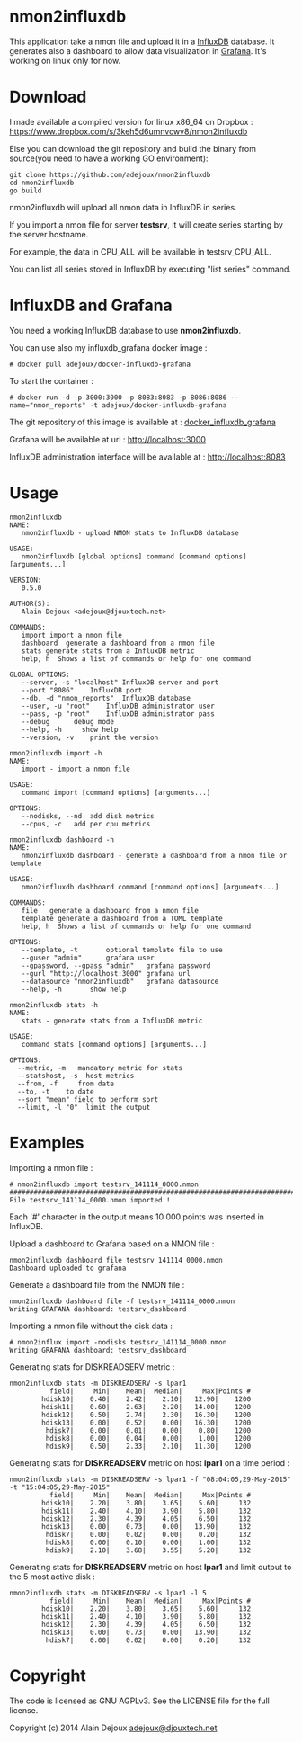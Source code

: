 nmon2influxdb
===========

This application take a nmon file and upload it in a [InfluxDB](influxdb.com) database.
It generates also a dashboard to allow data visualization in [Grafana](http://grafana.org/).
It's working on linux only for now.

Download
========

I made available a compiled version for linux x86_64 on Dropbox : https://www.dropbox.com/s/3keh5d6umnvcwv8/nmon2influxdb

Else you can download the git repository and build the binary from source(you need to have a working GO environment):

~~~
git clone https://github.com/adejoux/nmon2influxdb
cd nmon2influxdb
go build
~~~

nmon2influxdb will upload all nmon data in InfluxDB in series.

If you import a nmon file for server **testsrv**, it will create series starting by the server hostname.

For example, the data in CPU_ALL will be available in testsrv_CPU_ALL.

You can list all series stored in InfluxDB by executing "list series" command.

InfluxDB and Grafana
====================

You need a working InfluxDB database to use **nmon2influxdb**.

You can use also my influxdb_grafana docker image :

    # docker pull adejoux/docker-influxdb-grafana

To start the container :

    # docker run -d -p 3000:3000 -p 8083:8083 -p 8086:8086 --name="nmon_reports" -t adejoux/docker-influxdb-grafana

The git repository of this image is available at : [docker_influxdb_grafana](https://github.com/adejoux/docker_influxdb_grafana)

Grafana will be available at url : [http://localhost:3000](http://localhost:3000)

InfluxDB administration interface will be available at : [http://localhost:8083](http://localhost:8083)


Usage
=======

~~~
nmon2influxdb
NAME:
   nmon2influxdb - upload NMON stats to InfluxDB database

USAGE:
   nmon2influxdb [global options] command [command options] [arguments...]

VERSION:
   0.5.0

AUTHOR(S):
   Alain Dejoux <adejoux@djouxtech.net>

COMMANDS:
   import import a nmon file
   dashboard  generate a dashboard from a nmon file
   stats generate stats from a InfluxDB metric
   help, h  Shows a list of commands or help for one command

GLOBAL OPTIONS:
   --server, -s "localhost" InfluxDB server and port
   --port "8086"    InfluxDB port
   --db, -d "nmon_reports"  InfluxDB database
   --user, -u "root"    InfluxDB administrator user
   --pass, -p "root"    InfluxDB administrator pass
   --debug      debug mode
   --help, -h     show help
   --version, -v    print the version
~~~

~~~
nmon2influxdb import -h
NAME:
   import - import a nmon file

USAGE:
   command import [command options] [arguments...]

OPTIONS:
   --nodisks, --nd  add disk metrics
   --cpus, -c   add per cpu metrics
~~~

~~~
nmon2influxdb dashboard -h
NAME:
   nmon2influxdb dashboard - generate a dashboard from a nmon file or template

USAGE:
   nmon2influxdb dashboard command [command options] [arguments...]

COMMANDS:
   file   generate a dashboard from a nmon file
   template generate a dashboard from a TOML template
   help, h  Shows a list of commands or help for one command

OPTIONS:
   --template, -t       optional template file to use
   --guser "admin"      grafana user
   --gpassword, --gpass "admin"   grafana password
   --gurl "http://localhost:3000" grafana url
   --datasource "nmon2influxdb"   grafana datasource
   --help, -h       show help
~~~

~~~
nmon2influxdb stats -h
NAME:
   stats - generate stats from a InfluxDB metric

USAGE:
   command stats [command options] [arguments...]

OPTIONS:
  --metric, -m   mandatory metric for stats
  --statshost, -s  host metrics
  --from, -f     from date
  --to, -t    to date
  --sort "mean" field to perform sort
  --limit, -l "0"  limit the output

~~~

Examples
========

Importing a nmon file :

~~~
# nmon2influxdb import testsrv_141114_0000.nmon
##################################################################################
File testsrv_141114_0000.nmon imported !
~~~

Each '#' character in the output means 10 000 points was inserted in InfluxDB.

Upload a dashboard to Grafana based on a NMON file :
~~~
nmon2influxdb dashboard file testsrv_141114_0000.nmon
Dashboard uploaded to grafana
~~~

Generate a dashboard file from the NMON file :
~~~
nmon2influxdb dashboard file -f testsrv_141114_0000.nmon
Writing GRAFANA dashboard: testsrv_dashboard
~~~

Importing a nmon file without the disk data :
~~~
# nmon2influx import -nodisks testsrv_141114_0000.nmon
Writing GRAFANA dashboard: testsrv_dashboard
~~~

Generating stats for DISKREADSERV metric :
~~~
nmon2influxdb stats -m DISKREADSERV -s lpar1
          field|     Min|    Mean|  Median|     Max|Points #
        hdisk10|    0.40|    2.42|    2.10|   12.90|    1200
        hdisk11|    0.60|    2.63|    2.20|   14.00|    1200
        hdisk12|    0.50|    2.74|    2.30|   16.30|    1200
        hdisk13|    0.00|    0.52|    0.00|   16.30|    1200
         hdisk7|    0.00|    0.01|    0.00|    0.80|    1200
         hdisk8|    0.00|    0.04|    0.00|    1.00|    1200
         hdisk9|    0.50|    2.33|    2.10|   11.30|    1200
~~~

Generating stats for **DISKREADSERV** metric on host **lpar1** on a time period :
~~~
nmon2influxdb stats -m DISKREADSERV -s lpar1 -f "08:04:05,29-May-2015" -t "15:04:05,29-May-2015"
          field|     Min|    Mean|  Median|     Max|Points #
        hdisk10|    2.20|    3.80|    3.65|    5.60|     132
        hdisk11|    2.40|    4.10|    3.90|    5.80|     132
        hdisk12|    2.30|    4.39|    4.05|    6.50|     132
        hdisk13|    0.00|    0.73|    0.00|   13.90|     132
         hdisk7|    0.00|    0.02|    0.00|    0.20|     132
         hdisk8|    0.00|    0.10|    0.00|    1.00|     132
         hdisk9|    2.10|    3.68|    3.55|    5.20|     132
~~~

Generating stats for **DISKREADSERV** metric on host **lpar1** and limit output to the 5 most active disk :

~~~
nmon2influxdb stats -m DISKREADSERV -s lpar1 -l 5
          field|     Min|    Mean|  Median|     Max|Points #
        hdisk10|    2.20|    3.80|    3.65|    5.60|     132
        hdisk11|    2.40|    4.10|    3.90|    5.80|     132
        hdisk12|    2.30|    4.39|    4.05|    6.50|     132
        hdisk13|    0.00|    0.73|    0.00|   13.90|     132
         hdisk7|    0.00|    0.02|    0.00|    0.20|     132
~~~


Copyright
==========

The code is licensed as GNU AGPLv3. See the LICENSE file for the full license.

Copyright (c) 2014 Alain Dejoux <adejoux@djouxtech.net>
